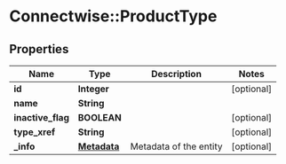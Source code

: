 # Connectwise::ProductType

## Properties
Name | Type | Description | Notes
------------ | ------------- | ------------- | -------------
**id** | **Integer** |  | [optional] 
**name** | **String** |  | 
**inactive_flag** | **BOOLEAN** |  | [optional] 
**type_xref** | **String** |  | [optional] 
**_info** | [**Metadata**](Metadata.md) | Metadata of the entity | [optional] 


